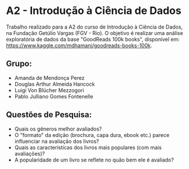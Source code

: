 # A2 - Introdução à Ciência de Dados

Trabalho realizado para a A2 do curso de Introdução à Ciência de Dados, na Fundação Getúlio Vargas (FGV - Rio).
O objetivo é realizar uma análise exploratória de dados da base "GoodReads 100k books", disponível em: <https://www.kaggle.com/mdhamani/goodreads-books-100k>.

## Grupo:
* Amanda de Mendonça Perez
* Douglas Arthur Almeida Hancock
* Luigi Von Blücher Mezzogori
* Pablo Julliano Gomes Fontenelle

## Questões de Pesquisa: 
* Quais os gêneros melhor avaliados? 
* O "formato" da edição (brochura, capa dura, ebook etc.) parece influenciar na avaliação dos livros? 
* Quais as características dos livros mais populares (com mais avaliações)? 
* A popularidade de um livro se reflete no quão bem ele é avaliado?

